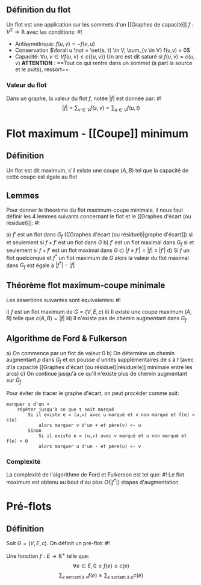 ## Définition du flot
Un flot est une application sur les sommets d'un [[Graphes de capacité]] $f: V^2 \to \mathbb R$ avec les conditions: #!
- Antisymétrique: $f(u,v) = -f(v,u)$
- Conservation $\forall u \not = \set{s, t} \in V, \sum_{v \in V} f(u,v) = 0$
- Capacité: $\forall u, v \in V f(u,v) \leq c(\{u,v\})$
Un arc est dit saturé si $f(u, v) = c(u, v)$
**ATTENTION** : ==Tout ce qui rentre dans un sommet (à part la source et le puits), ressort==
<!--ID: 1726076885860-->


### Valeur du flot
Dans un graphe, la valeur du flot $f$, notée $|f|$ est donnée par: #!
$$|f| = \sum_{v \in V} f(s, v) = \sum_{u \in V} f(u, t)$$
<!--ID: 1726076885870-->


# Flot maximum - [[Coupe]] minimum

## Définition
Un flot est dit maximum, s'il existe une coupe $(A,B)$ tel que la capacité de cette coupe est égale au flot

## Lemmes
Pour donner le théorème du flot maximum-coupe minimale, il nous faut définir les 4 lemmes suivants concernant le flot et le [[Graphes d'écart (ou résiduel)]]: #!

a) $f'$ est un flot dans $G_f$ ([[Graphes d'écart (ou résiduel)|graphe d'écart]]) si et seulement si $f+f'$ est un flot dans $G$
b) $f'$ est un flot maximal dans $G_f$ si et seulement si $f +f'$ est un flot maximal dans $G$
c) $|f \pm f'| = |f| \pm |f'|$
d) Si $f$ un flot quelconque et $f^*$ un flot maximum de $G$ alors la valeur du flot maximal dans $G_f$ est égale à $|f^*| - |f|$
<!--ID: 1726076885879-->



## Théorème flot maximum-coupe minimale
Les assertions suivantes sont équivalentes: #!

i) $f$ est un flot maximum de $G= (V, E, c)$
ii) Il existe une coupe maximum $(A, B)$ telle que $c(A, B) = |f|$
iii) Il n'existe pas de chemin augmentant dans $G_f$
<!--ID: 1726076885888-->


## Algorithme de Ford & Fulkerson

a) On commence par un flot de valeur 0
b) On détermine un chemin augmentant $p$ dans $G_f$ et on pousse $d$ unités supplémentaires de $s$ à $t$ (avec $d$ la capacité [[Graphes d'écart (ou résiduel)|résiduelle]] minimale entre les arcs)
c) On continue jusqu'à ce qu'il n'existe plus de chemin augmentant sur $G_f$

Pour éviter de tracer le graphe d'écart, on peut procéder comme suit:
```
marquer s d'un +
	répéter jusqu'à ce que t soit marqué
		Si il existe e = (u,v) avec u marqué et v non marqué et f(e) < c(e)
			alors marquer v d'un + et père(v) <- u
		Sinon
			Si il existe e = (u,v) avec v marqué et u non marqué et f(e) > 0
			alors marquer u d'un - et père(u) <- v
```

### Complexité
La complexité de l'algorithme de Ford et Fulkerson est tel que: #!
Le flot maximum est obtenu au bout d'au plus $O(|f^*|)$ étapes d'augmentation
<!--ID: 1726076885898-->

# Pré-flots

## Définition
Soit $G = (V, E, c)$. On définit un pré-flot: #!

Une fonction $f: E \to \mathbb R^+$ telle que: $$\forall e \in E, 0 \leq f(e) \leq c(e)$$$$\sum_{e \text{ entrant à } v}f(e) \geq \sum_{e \text{ sortant à } u} c(e)$$

